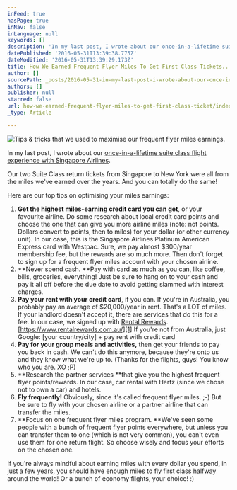 ```yaml
---
inFeed: true
hasPage: true
inNav: false
inLanguage: null
keywords: []
description: 'In my last post, I wrote about our once-in-a-lifetime suite class flight experience with Singapore Airlines.'
datePublished: '2016-05-31T13:39:38.775Z'
dateModified: '2016-05-31T13:39:29.173Z'
title: How We Earned Frequent Flyer Miles To Get First Class Tickets...And Better
author: []
sourcePath: _posts/2016-05-31-in-my-last-post-i-wrote-about-our-once-in-a-lifetime-suite.md
authors: []
publisher: null
starred: false
url: how-we-earned-frequent-flyer-miles-to-get-first-class-ticket/index.html
_type: Article

---
```

![Tips & tricks that we used to maximise our frequent flyer miles earnings.](https://the-grid-user-content.s3-us-west-2.amazonaws.com/b7c76efe-786f-4a7e-bbbe-72d085334550.jpg)

In my last post, I wrote about our [once-in-a-lifetime suite class flight experience with Singapore Airlines][0].

Our two Suite Class return tickets from Singapore to New York were all from the miles we've earned over the years. And you can totally do the same!

Here are our top tips on optimising your miles earnings:

1. **Get the highest miles-earning credit card you can get**, or your favourite airline. Do some research about local credit card points and choose the one that can give you more airline miles (note: not points. Dollars convert to points, then to miles) for your dollar (or other currency unit). In our case, this is the Singapore Airlines Platinum American Express card with Westpac. Sure, we pay almost $300/year membership fee, but the rewards are so much more. Then don't forget to sign up for a frequent flyer miles account with your chosen airline.
2. **Never spend cash. **Pay with card as much as you can, like coffee, bills, groceries, everything! Just be sure to hang on to your cash and pay it all off before the due date to avoid getting slammed with interest charges.
3. **Pay your rent with your credit card**, if you can. If you're in Australia, you probably pay an average of $20,000/year in rent. That's a LOT of miles. If your landlord doesn't accept it, there are services that do this for a fee. In our case, we signed up with [Rental Rewards][1]. [https://www.rentalrewards.com.au/][1] If you're not from Australia, just Google: \[your country/city\] + pay rent with credit card
4. **Pay for your group meals and activities,** then get your friends to pay you back in cash. We can't do this anymore, because they're onto us and they know what we're up to. (Thanks for the flights, guys! You know who you are. XO ;P)
5. **Research the partner services **that give you the highest frequent flyer points/rewards. In our case, car rental with Hertz (since we chose not to own a car) and hotels.
6. **Fly frequently!** Obviously, since it's called frequent flyer miles. ;-) But be sure to fly with your chosen airline or a partner airline that can transfer the miles.
7. **Focus on one frequent flyer miles program. **We've seen some people with a bunch of frequent flyer points everywhere, but unless you can transfer them to one (which is not very common), you can't even use them for one return flight. So choose wisely and focus your efforts on the chosen one.

If you're always mindful about earning miles with every dollar you spend, in just a few years, you should have enough miles to fly first class halfway around the world! Or a bunch of economy flights, your choice! :)

[0]: http://blog.eightcorners.co/better-than-first-the-singapore-airlines-suite-class-experi/
[1]: https://www.rentalrewards.com.au/